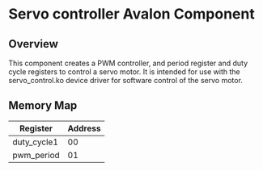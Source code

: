 # Servo controller Avalon Component

## Overview
This component creates a PWM controller, and period register and duty cycle registers to control a servo motor. It is intended for use with the servo_control.ko device driver for software control of the servo motor.

## Memory Map
|Register|Address|
|--------|-------|
| duty_cycle1| 00|
| pwm_period| 01|
